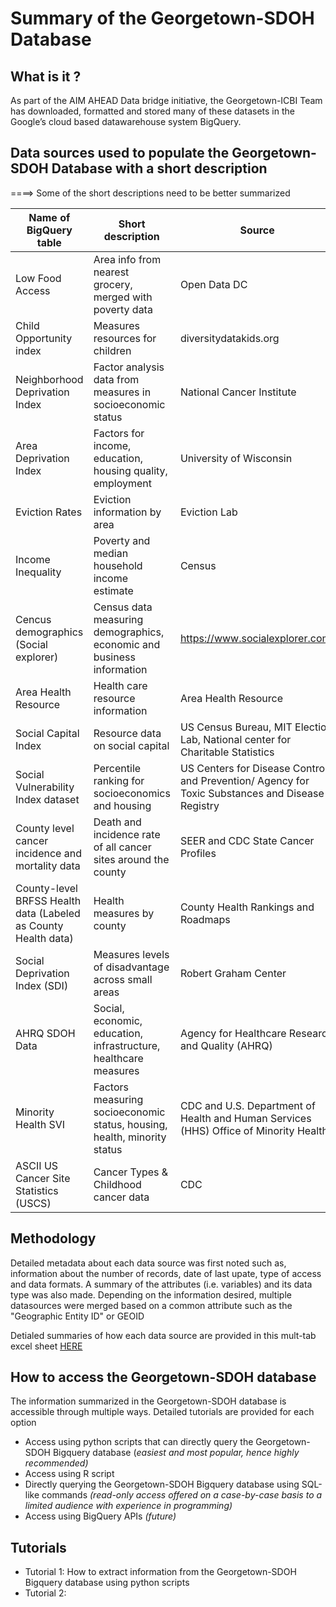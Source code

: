 # Summary of the Georgetown-SDOH Database

## What is it ?
As part of the AIM AHEAD Data bridge initiative, the Georgetown-ICBI Team has downloaded, formatted and stored many of these datasets in the Google’s cloud based datawarehouse system BigQuery.

## Data sources used to populate the Georgetown-SDOH Database with a short description

====> Some of the short descriptions need to be better summarized


| Name of BigQuery table                                         | Short description                                                        | Source                                                                                                   | Link                                                                                                              |
|----------------------------------------------------------------|--------------------------------------------------------------------------|----------------------------------------------------------------------------------------------------------|-------------------------------------------------------------------------------------------------------------------|
| Low Food Access                                                | Area info from nearest grocery, merged with poverty data                 | Open   Data DC                                                                                           | https://opendata.dc.gov/                                                                                          |
| Child Opportunity index                                        | Measures resources for children                                          | diversitydatakids.org                                                                                    | diversitydatakids.org                                                                                             |
| Neighborhood   Deprivation Index                               | Factor analysis data from measures in socioeconomic status               | National   Cancer Institute                                                                              | https://www.cancer.gov/                                                                                           |
| Area Deprivation Index                                         | Factors for income, education, housing quality, employment               | University   of Wisconsin                                                                                | https://www.neighborhoodatlas.medicine.wisc.edu/                                                                  |
| Eviction Rates                                                 | Eviction information by area                                             | Eviction   Lab                                                                                           | https://evictionlab.org/                                                                                          |
| Income Inequality                                              | Poverty and median household income estimate                             | Census                                                                                                   |         https://www.census.gov/topics/income-poverty/income-inequality.html                                       |
| Cencus demographics (Social explorer)                          | Census data measuring demographics, economic and business information    | https://www.socialexplorer.com/                                                                          | https://www.socialexplorer.com/                                                                                   |
| Area Health Resource                                           | Health care resource information                                         | Area   Health Resource                                                                                   | https://data.hrsa.gov/topics/health-workforce/ahrf                                                                |
| Social Capital Index                                           | Resource data on social capital                                          | US   Census Bureau, MIT Election Lab, National center for Charitable  Statistics                         |         https://aese.psu.edu/nercrd/community/social-capital-resources                                            |
| Social Vulnerability Index dataset                             | Percentile ranking for socioeconomics and housing                        | US   Centers for Disease Control and Prevention/ Agency for Toxic Substances and   Disease      Registry |         https://www.atsdr.cdc.gov/placeandhealth/svi/data_documentation_download.html                             |
| County level cancer incidence and mortality data               | Death and incidence rate of all cancer sites around the county           | SEER   and CDC State Cancer Profiles                                                                     | https://statecancerprofiles.cancer.gov/                                                                           |
| County-level BRFSS Health data (Labeled as County Health data) | Health measures by county                                                | County   Health Rankings and      Roadmaps                                                               | https://www.countyhealthrankings.org/sites/default/files/medi      a/document/2022%20Analytic%20Documentation.pdf |
| Social Deprivation Index (SDI)                                 | Measures levels of disadvantage across small areas                       | Robert   Graham Center                                                                                   |         https://www.graham-center.org/maps-data-tools/social-deprivation-index.html                               |
| AHRQ SDOH Data                                                 | Social, economic, education, infrastructure, healthcare measures         | Agency   for Healthcare Research and Quality (AHRQ)                                                      |         Social   Determinants of Health Database \| Agency for Healthcare Research and Quality   (ahrq.gov)       |
| Minority Health SVI                                            | Factors measuring socioeconomic status, housing, health, minority status | CDC   and U.S. Department of Health and Human Services (HHS) Office of Minority   Health                 |         https://www.minorityhealth.hhs.gov/minority-health-svi/                                                   |
| ASCII US Cancer Site Statistics (USCS)                         | Cancer Types & Childhood cancer data                                     | CDC                                                                                                      |         https://www.cdc.gov/cancer/uscs/dataviz/download_data.htm                                                 |


## Methodology
Detailed metadata about each data source was first noted such as, information about the number of records, date of last upate, type of access and data formats. 
A summary of the attributes (i.e. variables) and its data type was also made. Depending on the information desired, multiple datasources were merged based on a common attribute such as the "Geographic Entity ID" or GEOID

Detialed summaries of how each data source are provided in this mult-tab excel sheet [HERE](https://github.com/ICBI/Data.Bridge.Notebooks/blob/main/ICBI%20Social%20Determinants%20Public%20Data%20Sources.xlsx)

## How to access the Georgetown-SDOH database
The information summarized in the Georgetown-SDOH database is accessible through multiple ways. Detailed tutorials are provided for each option
* Access using python scripts that can directly query the Georgetown-SDOH Bigquery database 
(_easiest and most popular, hence highly recommended)_
* Access using R script 
* Directly querying the Georgetown-SDOH Bigquery database using SQL-like commands 
_(read-only access offered on a case-by-case basis to a limited audience with experience in programming)_
* Access using BigQuery APIs _(future)_

## Tutorials
* Tutorial 1: How to extract information from the Georgetown-SDOH Bigquery database using python scripts
* Tutorial 2: 


